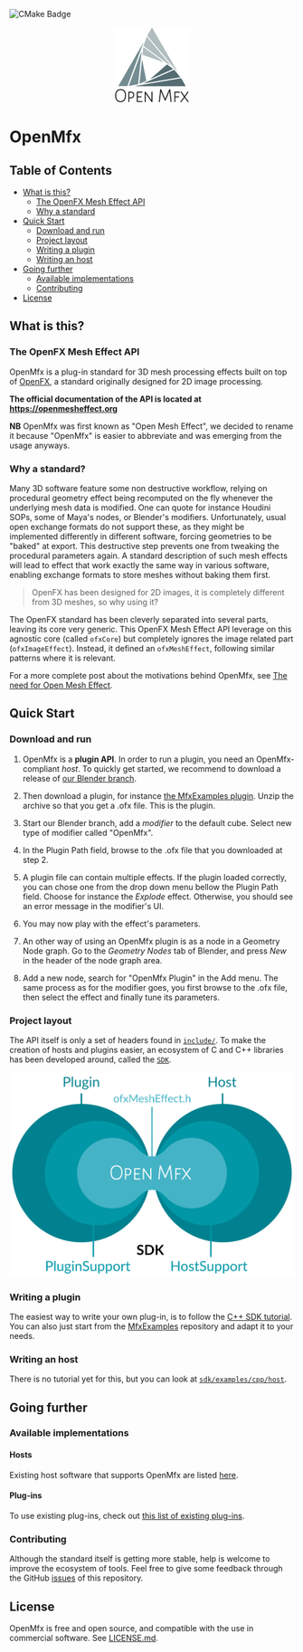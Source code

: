 ![CMake Badge](https://github.com/eliemichel/OpenMfx/actions/workflows/cmake.yml/badge.svg)

<p align="center">
  <img alt="OpenMfx" src="doc/images/openmfx.png">
</p>

OpenMfx
=======

## Table of Contents

 - [What is this?](#what-is-this)
    - [The OpenFX Mesh Effect API](#the-openfx-mesh-effect-api)
    - [Why a standard](#why-a-standard)
 - [Quick Start](#quick-start)
    - [Download and run](#download-and-run)
    - [Project layout](#project-layout)
    - [Writing a plugin](#writing-a-plugin)
    - [Writing an host](#writing-an-host)
 - [Going further](#going-further)
    - [Available implementations](#available-implementations)
    - [Contributing](#contributing)
 - [License](#license)

## What is this?

### The OpenFX Mesh Effect API

OpenMfx is a plug-in standard for 3D mesh processing effects built on top of [OpenFX](http://openeffects.org/), a standard originally designed for 2D image processing.

**The official documentation of the API is located at https://openmesheffect.org**

**NB** OpenMfx was first known as "Open Mesh Effect", we decided to rename it because "OpenMfx" is easier to abbreviate and was emerging from the usage anyways.

### Why a standard?

Many 3D software feature some non destructive workflow, relying on procedural geometry effect being recomputed on the fly whenever the underlying mesh data is modified. One can quote for instance Houdini SOPs, some of Maya's nodes, or Blender's modifiers. Unfortunately, usual open exchange formats do not support these, as they might be implemented differently in different software, forcing geometries to be "baked" at export. This destructive step prevents one from tweaking the procedural parameters again. A standard description of such mesh effects will lead to effect that work exactly the same way in various software, enabling exchange formats to store meshes without baking them first.

> OpenFX has been designed for 2D images, it is completely different from 3D meshes, so why using it?

The OpenFX standard has been cleverly separated into several parts, leaving its core very generic. This OpenFX Mesh Effect API leverage on this agnostic core (called `ofxCore`) but completely ignores the image related part (`ofxImageEffect`). Instead, it defined an `ofxMeshEffect`, following similar patterns where it is relevant.

For a more complete post about the motivations behind OpenMfx, see [The need for Open Mesh Effect](https://blog.exppad.com/article/the-need-for-open-mesh-effect).

## Quick Start

### Download and run

 1. OpenMfx is a **plugin API**. In order to run a plugin, you need an OpenMfx-compliant *host*. To quickly get started, we recommend to download a release of [our Blender branch](https://github.com/eliemichel/OpenMfxForBlender/releases/latest).

 2. Then download a plugin, for instance [the MfxExamples plugin](https://github.com/eliemichel/MfxExamples/releases/latest). Unzip the archive so that you get a .ofx file. This is the plugin.

 3. Start our Blender branch, add a *modifier* to the default cube. Select new type of modifier called "OpenMfx".

 4. In the Plugin Path field, browse to the .ofx file that you downloaded at step 2.

 5. A plugin file can contain multiple effects. If the plugin loaded correctly, you can chose one from the drop down menu bellow the Plugin Path field. Choose for instance the *Explode* effect. Otherwise, you should see an error message in the modifier's UI.

 6. You may now play with the effect's parameters.

 7. An other way of using an OpenMfx plugin is as a node in a Geometry Node graph. Go to the *Geometry Nodes* tab of Blender, and press *New* in the header of the node graph area.

 8. Add a new node, search for "OpenMfx Plugin" in the Add menu. The same process as for the modifier goes, you first browse to the .ofx file, then select the effect and finally tune its parameters.

### Project layout

The API itself is only a set of headers found in [`include/`](include/). To make the creation of hosts and plugins easier, an ecosystem of C and C++ libraries has been developed around, called the [`SDK`](sdk/).

![Overview](doc/images/overview.png)

### Writing a plugin

The easiest way to write your own plug-in, is to follow the [C++ SDK tutorial](https://openmesheffect.org/Guide/TutorialCppSdk.html). You can also just start from the [MfxExamples](https://github.com/eliemichel/MfxExamples) repository and adapt it to your needs.

### Writing an host

There is no tutorial yet for this, but you can look at [`sdk/examples/cpp/host`](sdk/examples/cpp/host).

## Going further

### Available implementations

#### Hosts

Existing host software that supports OpenMfx are listed [here](https://openmesheffect.org/Implementations/HostExamples.html).

#### Plug-ins

To use existing plug-ins, check out [this list of existing plug-ins](https://openmesheffect.org/Implementations/PluginExamples.html).

### Contributing

Although the standard itself is getting more stable, help is welcome to improve the ecosystem of tools. Feel free to give some feedback through the GitHub [issues](https://github.com/eliemichel/OpenMeshEffect/issues) of this repository.

## License

OpenMfx is free and open source, and compatible with the use in commercial software. See [LICENSE.md](LICENSE.md).
